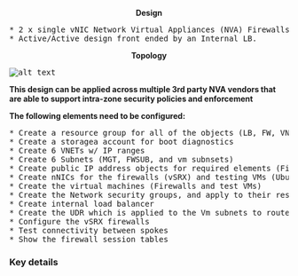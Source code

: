 <p align="center">
<b>Design</center></b>
<pre lang= >
* 2 x single vNIC Network Virtual Appliances (NVA) Firewalls (Juniper vSRX)
* Active/Active design front ended by an Internal LB.
</pre>
<p align="center">
<b>Topology</center></b>

<kbd>![alt text](https://github.com/ManCalAzure/AzureLabs/blob/master/2_FW_NVA_SINGLE_NIC_+_LB/topology.png)</kbd>
<p align="left">


<p align="left"><b>This design can be applied across multiple 3rd party NVA vendors that are able to support intra-zone security policies and enforcement</p></b>
</p>
<b>The following elements need to be configured:</b>
<pre lang= >
* Create a resource group for all of the objects (LB, FW, VNET,...)
* Create a storagea account for boot diagnostics 
* Create 6 VNETs w/ IP ranges
* Create 6 Subnets (MGT, FWSUB, and vm subnsets)
* Create public IP address objects for required elements (Firewall management)
* Create nNICs for the firewalls (vSRX) and testing VMs (Ubuntu + Apache)
* Create the virtual machines (Firewalls and test VMs)
* Create the Network security groups, and apply to their respective subnets
* Create internal load balancer
* Create the UDR which is applied to the Vm subnets to route 0/0 traffic to the LB VIP
* Configure the vSRX firewalls
* Test connectivity between spokes 
* Show the firewall session tables
</pre>

### Key details

